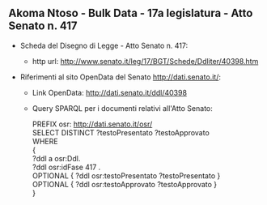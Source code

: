 ## Akoma Ntoso - Bulk Data - 17a legislatura - Atto Senato n. 417 ##

* Scheda del Disegno di Legge - Atto Senato n. 417:
	* http url: http://www.senato.it/leg/17/BGT/Schede/Ddliter/40398.htm

* Riferimenti al sito OpenData del Senato http://dati.senato.it/:
	* Link OpenData: http://dati.senato.it/ddl/40398
	* Query SPARQL per i documenti relativi all'Atto Senato:

        PREFIX osr: <http://dati.senato.it/osr/>  
		SELECT DISTINCT ?testoPresentato ?testoApprovato  
		WHERE  
		{  
		    ?ddl a osr:Ddl.  
		    ?ddl osr:idFase 417 .  
		    OPTIONAL { ?ddl osr:testoPresentato ?testoPresentato }  
		    OPTIONAL { ?ddl osr:testoApprovato ?testoApprovato }  
		}
		